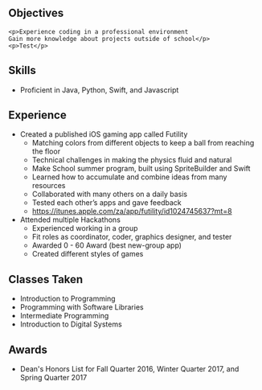 ## Objectives
    <p>Experience coding in a professional environment
    Gain more knowledge about projects outside of school</p>
    <p>Test</p>


## Skills
* Proficient in Java, Python, Swift, and Javascript

## Experience
* Created a published iOS gaming app called Futility
  * Matching colors from different objects to keep a ball from reaching the floor
  * Technical challenges in making the physics fluid and natural
  * Make School summer program, built using SpriteBuilder and Swift
  * Learned how to accumulate and combine ideas from many resources
  * Collaborated with many others on a daily basis
  * Tested each other’s apps and gave feedback
  * https://itunes.apple.com/za/app/futility/id1024745637?mt=8
* Attended multiple Hackathons
  * Experienced working in a group
  * Fit roles as coordinator, coder, graphics designer, and tester
  * Awarded 0 - 60 Award (best new-group app)
  * Created different styles of games

## Classes Taken
* Introduction to Programming
* Programming with Software Libraries
* Intermediate Programming
* Introduction to Digital Systems


## Awards
* Dean's Honors List for Fall Quarter 2016, Winter Quarter 2017, and Spring Quarter 2017

